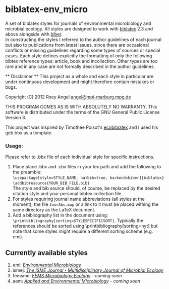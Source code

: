 # biblatex-env_micro #

A set of biblatex styles for journals of environmental microbiology and microbial ecology.
All styles are designed to work with [biblatex](http://bit.ly/Sn6Bjx) 2.3 and above alongside with [biber](http://bit.ly/SjJLe6).  
In constructing the styles I referred to the author guidelines of each journal but also to publications from latest issues, since there are occasional conflicts or missing guidelines regarding some types of sources or special cases. Each style defines explicitly the formatting of only the following bibtex reference types: article, book and incollection. Other types are too rare and in any case are not formally described in the author guidelines.


** Disclaimer **
This project as a whole and each style in particular are under continuous development and might therefore contain mistakes or bugs. 

Copyright (C) 2012 Roey Angel 
<angel@mpi-marburg.mpg.de>

THIS PROGRAM COMES AS IS WITH ABSOLUTELY NO WARRANTY.
This software is distributed under the terms of the GNU General Public License Version 3.

This project was inspired by Timothée Poisot's [ecobiblatex](http://bit.ly/10TlcHw) and I used his geb.bbx as a template.

### Usage: ###
Please refer to .bbx file of each individual style for specific instructions.  
1. Place place .bbx and .cbx files in your tex path and add the following to the preamble:  
`\usepackage[style=STYLE_NAME, natbib=true, backend=biber]{biblatex}`  
`\addbibresource{YOUR_BIB_FILE.bib}`  
The style and bib source should, of course, be replaced by the desired citation style and your personal bibtex collection file.  
2. For styles requiring journal name abbreviations (all styles at the moment), the file `JourAbs.map` or a link to it must be placed withing the same directory as the LaTeX document.
3. Add a bibliography list in the document using: `\printbibliography[sorting=STYLESPECIFICSORT]`. Typically the references should be sorted using \printbibliography[sorting=nyt] but note that some styles might require a different sorting scheme (e.g. emi).

## Currently available styles ##

1. emi:     [*Environmental Microbiology*](http://bit.ly/S5C6ie)  
2. ismej:   [*The ISME Journal - Multidisciplinary Journal of Microbial Ecology*](http://bit.ly/YgJwEf)
3. femsme:  [*FEMS Microbiology Ecology*](http://bit.ly/TXNQku) - *coming soon*
4. aem:     [*Applied and Environmental Microbiology*](http://bit.ly/RbpoSa) - *coming soon*